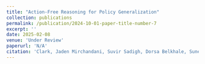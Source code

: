 ```yaml
---
title: "Action-Free Reasoning for Policy Generalization"
collection: publications
permalink: /publication/2024-10-01-paper-title-number-7
excerpt: ''
date: 2025-02-08
venue: 'Under Review'
paperurl: 'N/A'
citation: 'Clark, Jaden Mirchandani, Suvir Sadigh, Dorsa Belkhale, Suneel (2025). &quot;Action-Free Reasoning for Policy Generalization 1.&quot; <i>ArXiv Preprint </i>. (1).'
---
```



